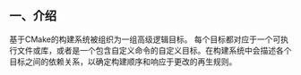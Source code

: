 ## 一、介绍

基于CMake的构建系统被组织为一组高级逻辑目标。 每个目标都对应于一个可执行文件或库，或者是一个包含自定义命令的自定义目标。在构建系统中会描述各个目标之间的依赖关系，以确定构建顺序和响应于更改的再生规则。

